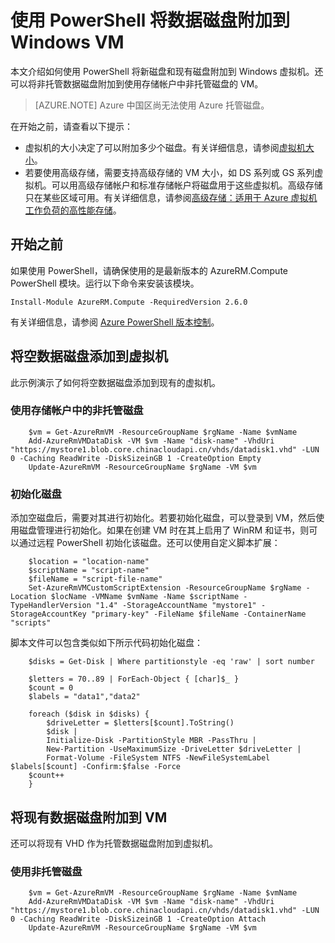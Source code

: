 <properties
    pageTitle="使用 PowerShell 将数据磁盘附加到 Azure 中的 Windows VM | Azure"
    description="如何通过 Resource Manager 部署模型使用 PowerShell 将新磁盘或现有数据磁盘附加到 Windows VM。"
    services="virtual-machines-windows"
    documentationcenter=""
    author="cynthn"
    manager="timlt"
    editor=""
    tags="azure-resource-manager" />
<tags
    ms.assetid=""
    ms.service="virtual-machines-windows"
    ms.workload="infrastructure-services"
    ms.tgt_pltfrm="vm-windows"
    ms.devlang="na"
    ms.topic="article"
    ms.date="02/07/2017"
    wacn.date="03/20/2017"
    ms.author="cynthn" />  


# 使用 PowerShell 将数据磁盘附加到 Windows VM

本文介绍如何使用 PowerShell 将新磁盘和现有磁盘附加到 Windows 虚拟机。还可以将非托管数据磁盘附加到使用存储帐户中非托管磁盘的 VM。

>[AZURE.NOTE] Azure 中国区尚无法使用 Azure 托管磁盘。

在开始之前，请查看以下提示：
* 虚拟机的大小决定了可以附加多少个磁盘。有关详细信息，请参阅[虚拟机大小](/documentation/articles/virtual-machines-windows-sizes/)。
* 若要使用高级存储，需要支持高级存储的 VM 大小，如 DS 系列或 GS 系列虚拟机。可以用高级存储帐户和标准存储帐户将磁盘用于这些虚拟机。高级存储只在某些区域可用。有关详细信息，请参阅[高级存储：适用于 Azure 虚拟机工作负荷的高性能存储](/documentation/articles/storage-premium-storage/)。

## 开始之前
如果使用 PowerShell，请确保使用的是最新版本的 AzureRM.Compute PowerShell 模块。运行以下命令来安装该模块。

    Install-Module AzureRM.Compute -RequiredVersion 2.6.0

有关详细信息，请参阅 [Azure PowerShell 版本控制](https://docs.microsoft.com/powershell/azureps-cmdlets-docs/#azure-powershell-versioning)。

## 将空数据磁盘添加到虚拟机

此示例演示了如何将空数据磁盘添加到现有的虚拟机。

### 使用存储帐户中的非托管磁盘

        $vm = Get-AzureRmVM -ResourceGroupName $rgName -Name $vmName
        Add-AzureRmVMDataDisk -VM $vm -Name "disk-name" -VhdUri "https://mystore1.blob.core.chinacloudapi.cn/vhds/datadisk1.vhd" -LUN 0 -Caching ReadWrite -DiskSizeinGB 1 -CreateOption Empty
        Update-AzureRmVM -ResourceGroupName $rgName -VM $vm

### 初始化磁盘

添加空磁盘后，需要对其进行初始化。若要初始化磁盘，可以登录到 VM，然后使用磁盘管理进行初始化。如果在创建 VM 时在其上启用了 WinRM 和证书，则可以通过远程 PowerShell 初始化该磁盘。还可以使用自定义脚本扩展：

        $location = "location-name"
        $scriptName = "script-name"
        $fileName = "script-file-name"
        Set-AzureRmVMCustomScriptExtension -ResourceGroupName $rgName -Location $locName -VMName $vmName -Name $scriptName -TypeHandlerVersion "1.4" -StorageAccountName "mystore1" -StorageAccountKey "primary-key" -FileName $fileName -ContainerName "scripts"

脚本文件可以包含类似如下所示代码初始化磁盘：

        $disks = Get-Disk | Where partitionstyle -eq 'raw' | sort number

        $letters = 70..89 | ForEach-Object { [char]$_ }
        $count = 0
        $labels = "data1","data2"

        foreach ($disk in $disks) {
            $driveLetter = $letters[$count].ToString()
            $disk | 
            Initialize-Disk -PartitionStyle MBR -PassThru |
            New-Partition -UseMaximumSize -DriveLetter $driveLetter |
            Format-Volume -FileSystem NTFS -NewFileSystemLabel $labels[$count] -Confirm:$false -Force
        $count++
        }

## 将现有数据磁盘附加到 VM

还可以将现有 VHD 作为托管数据磁盘附加到虚拟机。

### 使用非托管磁盘

        $vm = Get-AzureRmVM -ResourceGroupName $rgName -Name $vmName
        Add-AzureRmVMDataDisk -VM $vm -Name "disk-name" -VhdUri "https://mystore1.blob.core.chinacloudapi.cn/vhds/datadisk1.vhd" -LUN 0 -Caching ReadWrite -DiskSizeinGB 1 -CreateOption Attach
        Update-AzureRmVM -ResourceGroupName $rgName -VM $vm

<!---HONumber=Mooncake_0313_2017-->